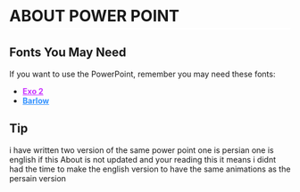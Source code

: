 <div style="border-bottom: 2px solid #fff; padding-bottom: 5px;">
  <p style="font-size: 28px; font-weight:bold; margin:0">ABOUT POWER POINT</p]>
</div>

## Fonts You May Need

If you want to use the PowerPoint, remember you may need these fonts:

- <a href="https://fonts.google.com/specimen/Exo+2" style="color:rgb(201, 51, 255);"><strong>Exo 2</strong></a>
- <a href="https://fonts.google.com/specimen/Barlow" style="color:rgb(51, 146, 255);"><strong>Barlow</strong></a>

## Tip

i have written two version of the same power point one is persian one is english
if this About is not updated and your reading this it means i didnt had the time to make the english version to have the same animations as the persain version
